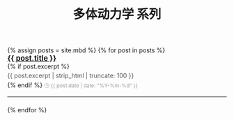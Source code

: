 ﻿---
layout: default
title: 多体动力学 系列
permalink: /mbd/
---


<div class="post-list">
  {% assign posts = site.mbd %}
  {% for post in posts %}
    <div class="post-item">
      <h3><a href="{{ post.url | relative_url }}">{{ post.title }}</a></h3>
      {% if post.excerpt %}
        <p>{{ post.excerpt | strip_html | truncate: 100 }}</p>
      {% endif %}
      <small>🕒 {{ post.date | date: "%Y-%m-%d" }}</small>
      <hr>
    </div>
  {% endfor %}
</div>

<style>
.post-list {
  margin-top: 2em;
}
.post-item {
  margin-bottom: 1.5em;
}
.post-item h3 {
  margin: 0;
  font-size: 1.2em;
}
.post-item p {
  color: #555;
  margin: 0.3em 0;
}
.post-item small {
  color: #999;
}
</style>

